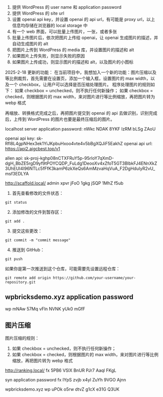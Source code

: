 1. 提供 WordPress 的 user name 和 application password
2. 提供 WordPress 的 site url
3. 设置 openai api key，并设置 openai 的 api url，有可能是 proxy url，以上信息均存储在浏览器的 local storage 中
4. 有一个 web 界面，可以批量上传图片，一张，或者多张
5. 批量上传图片后，依次把图片上传给 openai，让 openai 生成图片的描述，并自动生成图片的 alt
6. 把图片上传到 WordPress 的 media 库，并设置图片的描述和 alt
7. 如果图片上传失败，则显示失败的原因
8. 如果图片上传成功，则显示图片的描述和 alt，以及图片的小图标

2025-2-18 更新的功能：
在当前项目中，我想加入一个新的功能：图片压缩以及等比例裁剪，首先需要在设置页，添加一个输入框，设置图片的 max width，以及一个 checkbox，让用户可以选择是否压缩处理图片。
程序处理图片的规则如下：
如果 checkbox = unchecked，则不执行任何新操作；
如果 checkbox = checked，则根据图片的 max width，来对图片进行等比例缩放，再把图片转为 webp 格式

再缩放、转换格式完成之后，再把图片提交到 openai 的 api 去做识别，识别完成后，上传到 WordPress 的图片也要是最终压缩后的图片。

localhost server application password: nWkc NDAK 8YKF IzRM bLSg ZAoU

openai api key: sk-Rfl8L4gpNHex3ek1YiJKpbuHxoo4vte4v5bBgXQJiF5EakhZ
openai api url: https://api2.aigcbest.top/v1

allen api: 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

http://scaffold.local/
admin
xpvr jFoO 1gkg jSQP 1MhZ f5ub

1. 首先查看修改的文件状态：

```
git status
```

2. 添加修改的文件到暂存区：

```
git add .
```

3. 提交这些更改：

```
git commit -m "commit message"
```

4. 推送到 GitHub：

```
git push
```

如果你是第一次推送到这个仓库，可能需要先设置远程仓库：

```
git remote add origin https://github.com/your-username/your-repository.git
```

## wpbricksdemo.xyz application password

wp
mNAw 57Mq vFln NVNK yUk0 mGfF

## 图片压缩

图片压缩的规则：

1. 如果 checkbox = unchecked，则不执行任何新操作；
2. 如果 checkbox = checked，则根据图片的 max width，来对图片进行等比例缩放，再把图片转为 webp 格式

http://ranking.local/
fx
5PB6 VSlX BnUR PJr7 Aaql FKgL

syn application password
fx
IYpS zvjb x4yl ZuYh 9VGO Ajnn

wpbricksdemo.xyz
wp
uPOk o5rw dtvZ g1cX e31G Q3UK
